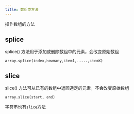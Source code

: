 ```yaml
---
title: 数组类方法
---
```


操作数组的方法

## splice

splice() 方法用于添加或删除数组中的元素，会改变原始数组

```array.splice(index,howmany,item1,.....,itemX)```

## slice

slice() 方法可从已有的数组中返回选定的元素，不会改变原始数组

```array.slice(start, end)```

字符串也有`slice`方法

